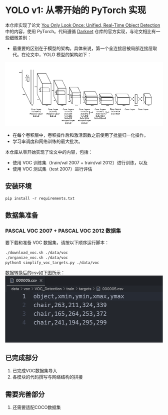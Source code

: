 # YOLO v1: 从零开始的 PyTorch 实现
本仓库实现了论文 [You Only Look Once: Unified, Real-Time Object Detection](https://arxiv.org/abs/1506.02640) 中的内容，使用 PyTorch。代码遵循 [Darknet](https://github.com/pjreddie/darknet) 仓库的官方实现，与论文相比有一些细微差别：

- 最重要的区别在于模型的架构。具体来说，第一个全连接层被局部连接层取代。在论文中，YOLO 模型的架构如下：
<p align="center" width="100%"> <img src="images/model_architecture.png"/> </p>

- 在每个卷积层中，卷积操作后和激活函数之前使用了批量归一化操作。
- 学习率调度和网络训练的最大批次。

本仓库从零开始实现了论文中的内容，包括：
+ 使用 VOC 训练集（train/val 2007 + train/val 2012）进行训练，以及
+ 使用 VOC 测试集（test 2007）进行评估

## 安装环境
```
pip install -r requirements.txt
```



## 数据集准备
### PASCAL VOC 2007 + PASCAL VOC 2012 数据集
要下载和准备 VOC 数据集，请按以下顺序运行脚本：


```
./download_voc.sh ./data/voc
./organize_voc.sh ./data/voc
python3 simplify_voc_targets.py ./data/voc
```

数据转换后的csv如下图所示：
![](images/data.png)

## 已完成部分
1. 已完成VOC数据集导入
2. 各模块的代码撰写与网络结构的拼接

## 需要完善部分
1. 还需要适配COCO数据集
